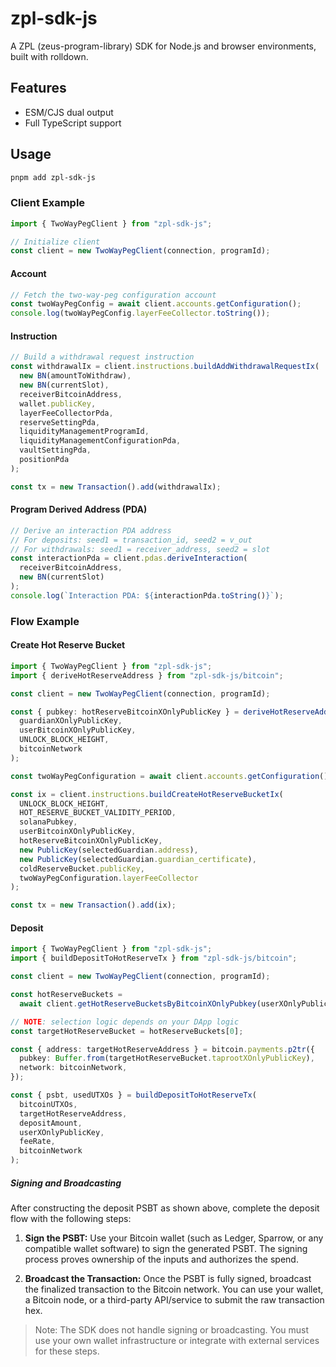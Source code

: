 # zpl-sdk-js

A ZPL (zeus-program-library) SDK for Node.js and browser environments, built with rolldown.

## Features

- ESM/CJS dual output
- Full TypeScript support

## Usage

```sh
pnpm add zpl-sdk-js
```

### Client Example

```ts
import { TwoWayPegClient } from "zpl-sdk-js";

// Initialize client
const client = new TwoWayPegClient(connection, programId);
```

#### Account

```ts
// Fetch the two-way-peg configuration account
const twoWayPegConfig = await client.accounts.getConfiguration();
console.log(twoWayPegConfig.layerFeeCollector.toString());
```

#### Instruction

```ts
// Build a withdrawal request instruction
const withdrawalIx = client.instructions.buildAddWithdrawalRequestIx(
  new BN(amountToWithdraw),
  new BN(currentSlot),
  receiverBitcoinAddress,
  wallet.publicKey,
  layerFeeCollectorPda,
  reserveSettingPda,
  liquidityManagementProgramId,
  liquidityManagementConfigurationPda,
  vaultSettingPda,
  positionPda
);

const tx = new Transaction().add(withdrawalIx);
```

#### Program Derived Address (PDA)

```ts
// Derive an interaction PDA address
// For deposits: seed1 = transaction_id, seed2 = v_out
// For withdrawals: seed1 = receiver_address, seed2 = slot
const interactionPda = client.pdas.deriveInteraction(
  receiverBitcoinAddress,
  new BN(currentSlot)
);
console.log(`Interaction PDA: ${interactionPda.toString()}`);
```

### Flow Example

#### Create Hot Reserve Bucket

```ts
import { TwoWayPegClient } from "zpl-sdk-js";
import { deriveHotReserveAddress } from "zpl-sdk-js/bitcoin";

const client = new TwoWayPegClient(connection, programId);

const { pubkey: hotReserveBitcoinXOnlyPublicKey } = deriveHotReserveAddress(
  guardianXOnlyPublicKey,
  userBitcoinXOnlyPublicKey,
  UNLOCK_BLOCK_HEIGHT,
  bitcoinNetwork
);

const twoWayPegConfiguration = await client.accounts.getConfiguration();

const ix = client.instructions.buildCreateHotReserveBucketIx(
  UNLOCK_BLOCK_HEIGHT,
  HOT_RESERVE_BUCKET_VALIDITY_PERIOD,
  solanaPubkey,
  userBitcoinXOnlyPublicKey,
  hotReserveBitcoinXOnlyPublicKey,
  new PublicKey(selectedGuardian.address),
  new PublicKey(selectedGuardian.guardian_certificate),
  coldReserveBucket.publicKey,
  twoWayPegConfiguration.layerFeeCollector
);

const tx = new Transaction().add(ix);
```

#### Deposit

```ts
import { TwoWayPegClient } from "zpl-sdk-js";
import { buildDepositToHotReserveTx } from "zpl-sdk-js/bitcoin";

const client = new TwoWayPegClient(connection, programId);

const hotReserveBuckets =
  await client.getHotReserveBucketsByBitcoinXOnlyPubkey(userXOnlyPublicKey);

// NOTE: selection logic depends on your DApp logic
const targetHotReserveBucket = hotReserveBuckets[0];

const { address: targetHotReserveAddress } = bitcoin.payments.p2tr({
  pubkey: Buffer.from(targetHotReserveBucket.taprootXOnlyPublicKey),
  network: bitcoinNetwork,
});

const { psbt, usedUTXOs } = buildDepositToHotReserveTx(
  bitcoinUTXOs,
  targetHotReserveAddress,
  depositAmount,
  userXOnlyPublicKey,
  feeRate,
  bitcoinNetwork
);
```

##### Signing and Broadcasting

After constructing the deposit PSBT as shown above, complete the deposit flow with the following steps:

1. **Sign the PSBT:**
   Use your Bitcoin wallet (such as Ledger, Sparrow, or any compatible wallet software) to sign the generated PSBT. The signing process proves ownership of the inputs and authorizes the spend.

2. **Broadcast the Transaction:**
   Once the PSBT is fully signed, broadcast the finalized transaction to the Bitcoin network. You can use your wallet, a Bitcoin node, or a third-party API/service to submit the raw transaction hex.

> Note: The SDK does not handle signing or broadcasting. You must use your own wallet infrastructure or integrate with external services for these steps.
